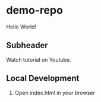 # demo-repo

Hello World!

## Subheader

Watch tutorial on Youtube.

## Local Development

1. Open index.html in your browser